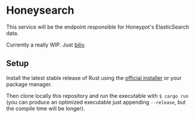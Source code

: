 Honeysearch
===========
This service will be the endpoint responsible for Honeypot's ElasticSearch data.

Currently a really WIP. Just [biliv](https://just-believe.in).

Setup
-----
Install the latest stable release of Rust using the [official installer](https://www.rust-lang.org/downloads.html) or your package manager.

Then clone locally this repository and run the executable with `$ cargo run` (you can produce an optimized executable just appending `--release`, but the compile time will be longer).

